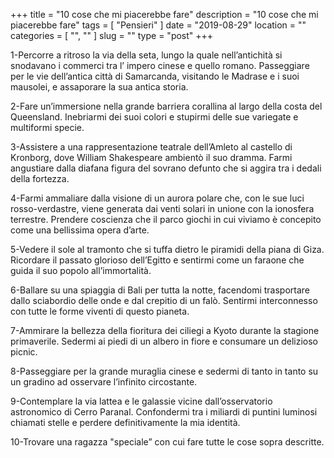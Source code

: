 +++
title = "10 cose che mi piacerebbe fare"
description = "10 cose che mi piacerebbe fare"
tags = [ "Pensieri" ]
date = "2019-08-29"
location = ""
categories = [
  "",
  ""
]
slug = ""
type = "post"
+++

1-Percorre a ritroso la via della seta, lungo la quale nell’antichità si snodavano i commerci tra l’ impero cinese e quello romano. Passeggiare per le vie dell’antica città di Samarcanda, visitando le Madrase e i suoi mausolei, e assaporare la sua antica storia.

2-Fare un’immersione nella grande barriera corallina al largo della costa del Queensland. Inebriarmi dei suoi colori e stupirmi delle sue variegate e multiformi specie.

3-Assistere a una rappresentazione teatrale dell’Amleto al castello di Kronborg, dove William Shakespeare ambientò il suo dramma. Farmi angustiare dalla diafana figura del sovrano defunto che si aggira tra i dedali della fortezza. 

4-Farmi ammaliare dalla visione di un aurora polare che, con le sue luci rosso-verdastre, viene generata dai venti solari in unione con la ionosfera terrestre. Prendere coscienza che il parco giochi in cui viviamo è concepito come una bellissima opera d’arte.

5-Vedere il sole al tramonto che si tuffa dietro le piramidi della piana di Giza. Ricordare il passato glorioso dell’Egitto e sentirmi come un faraone che guida il suo popolo all’immortalità.

6-Ballare su una spiaggia di Bali per tutta la notte, facendomi trasportare dallo sciabordio delle onde e dal crepitio di un falò. Sentirmi interconnesso con tutte le forme viventi di questo pianeta.

7-Ammirare la bellezza della fioritura dei ciliegi a Kyoto durante la stagione primaverile. Sedermi ai piedi di un albero in fiore e consumare un delizioso picnic.

8-Passeggiare per la grande muraglia cinese e sedermi di tanto in tanto su un gradino ad osservare l’infinito circostante.

9-Contemplare la via lattea e le galassie vicine dall’osservatorio astronomico di Cerro Paranal.  Confondermi tra i miliardi di puntini luminosi chiamati stelle e perdere definitivamente la mia identità. 

10-Trovare una ragazza "speciale” con cui fare tutte le cose sopra descritte.
